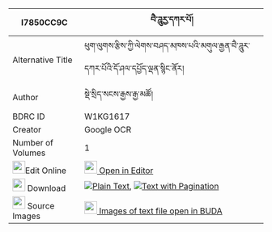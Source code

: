 |I7850CC9C|བཻ་ཌཱུརྱ་དཀར་པོ། 
| --- | --- 
|Alternative Title |ཕུག་ལུགས་རྩིས་ཀྱི་ལེགས་བཤད་མཁས་པའི་མགུལ་རྒྱན་བཻ་ཌཱུར་དཀར་པོའི་དོ་ཤལ་དཔྱོད་ལྡན་སྙིང་ནོར།
|Author| སྡེ་སྲིད་སངས་རྒྱས་རྒྱ་མཚོ།
|BDRC ID | W1KG1617
|Creator | Google OCR
|Number of Volumes| 1
|<img width="25" src="https://img.icons8.com/color/25/000000/edit-property.png">Edit Online| [<img width="25" src="https://avatars.githubusercontent.com/u/45091458?s=200&v=4"> Open in Editor](http://editor.openpecha.org/I7850CC9C)
|<img width="25" src="https://img.icons8.com/fluent/48/000000/download-2.png"/>  Download | [![](https://img.icons8.com/color/20/000000/txt.png)Plain Text](https://github.com/Openpecha/I7850CC9C/releases/download/v2/bai_durya(?)_karpo_plain_I7850CC9C.zip), [![](https://img.icons8.com/color/20/000000/txt.png)Text with Pagination](https://github.com/Openpecha/I7850CC9C/releases/download/v2/bai_durya(?)_karpo_pages_I7850CC9C.zip)
|<img width="25" src="https://img.icons8.com/plasticine/100/000000/pictures-folder.png"/>  Source Images | [<img width="25" src="https://library.bdrc.io/icons/BUDA-small.svg"> Images of text file open in BUDA](https://library.bdrc.io/show/bdr:W1KG1617)